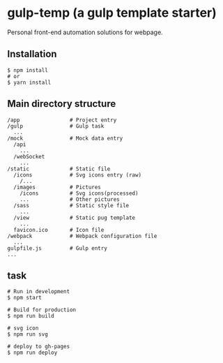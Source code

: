 # gulp-temp (a gulp template starter)

Personal front-end automation solutions for webpage.

## Installation
```shell
$ npm install
# or
$ yarn install
```

## Main directory structure
```text
/app                # Project entry
/gulp               # Gulp task
  ...
/mock               # Mock data entry
  /api              
    ...
  /webSocket
    ...
/static             # Static file
  /icons            # Svg icons entry (raw)
    /...
  /images           # Pictures
    /icons          # Svg icons(processed)
    ...             # Other pictures
  /sass             # Static style file
    ...
  /view             # Static pug template
    ...
  favicon.ico       # Icon file
/webpack            # Webpack configuration file
  ...
gulpfile.js         # Gulp entry
...
```

## task
```shell
# Run in development
$ npm start

# Build for production
$ npm run build

# svg icon
$ npm run svg

# deploy to gh-pages
$ npm run deploy
```



